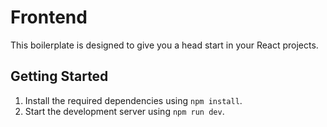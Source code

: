 # Frontend 

This boilerplate is designed to give you a head start in your React projects.

## Getting Started

1.  Install the required dependencies using `npm install`.
2.  Start the development server using `npm run dev`.